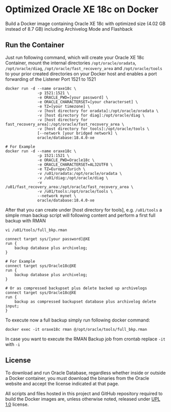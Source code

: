 Optimized Oracle XE 18c on Docker
=====
Build a Docker image containing Oracle XE 18c with optimized size (4.02 GB instead of 8.7 GB) including Archivelog Mode and Flashback

## Run the Container
Just run following command, which will create your Oracle XE 18c Container, mount the internal directories `/opt/oracle/oradata`, `/opt/oracle/diag`, `/opt/oracle/fast_recovery_area` and `/opt/oracle/tools` to your prior created directories on your Docker host and enables a port forwarding of the Listener Port 1521 to 1521
```
docker run -d --name oraxe18c \
              -p 1521:1521 \
              -e ORACLE_PWD=[your password] \
              -e ORACLE_CHARACTERSET=[your characterset] \
              -e TZ=[your timezone] \
              -v [host directory for oradata]:/opt/oracle/oradata \
              -v [host directory for diag]:/opt/oracle/diag \
              -v [host directory for fast_recovery_area]:/opt/oracle/fast_recovery_area \
              -v [host directory for tools]:/opt/oracle/tools \
              [--network [your bridged network] \
              oracle/database:18.4.0-xe

# For Example
docker run -d --name oraxe18c \
              -p 1521:1521 \
              -e ORACLE_PWD=Oracle18c \
              -e ORACLE_CHARACTERSET=AL32UTF8 \
              -e TZ=Europe/Zurich \
              -v /u01/oradata:/opt/oracle/oradata \
              -v /u01/diag:/opt/oracle/diag \
              -v /u01/fast_recovery_area:/opt/oracle/fast_recovery_area \
              -v /u01/tools:/opt/oracle/tools \
              --network mynet \
              oracle/database:18.4.0-xe
```

After that you can create under [host directory for tools], e.g. `/u01/tools` a simple rman backup script will following content and perform a first full backup with RMAN
```
vi /u01/tools/full_bkp.rman

connect target sys/[your password]@XE
run {
    backup database plus archivelog;
}

# For Example
connect target sys/Oracle18c@XE
run {
    backup database plus archivelog;
}

# Or as compressed backupset plus delete backed up archivelogs
connect target sys/Oracle18c@XE
run {
    backup as compressed backupset database plus archivelog delete input;
}
```

To execute now a full backup simply run following docker command:
```
docker exec -it oraxe18c rman @/opt/oracle/tools/full_bkp.rman
```
In case you want to execute the RMAN Backup job from crontab replace `-it` with `-i`

## License
To download and run Oracle Database, regardless whether inside or outside a Docker container, you must download the binaries from the Oracle website and accept the license indicated at that page.

All scripts and files hosted in this project and GitHub repository required to build the Docker images are, unless otherwise noted, released under [UPL 1.0](https://oss.oracle.com/licenses/upl/) license.
